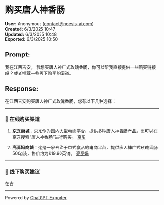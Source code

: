 # 购买唐人神香肠

**User:** Anonymous (contact@noesis-ai.com)  
**Created:** 6/3/2025 10:47  
**Updated:** 6/3/2025 10:48  
**Exported:** 6/3/2025 10:50  

## Prompt:
我在江西吉安， 我想买唐人神广式玫瑰香肠，你可以帮我直接提供一些购买链接吗？或者推荐一些线下购买的渠道。

## Response:
在江西吉安购买唐人神广式玫瑰香肠，您有以下几种选择：

* * *

### 🛒 在线购买渠道

1.  **京东商城**：京东作为国内大型电商平台，提供多种唐人神香肠产品。您可以在京东搜索“唐人神香肠”进行购买。 [京东](https://www.jd.com/chanpin/445667.html?utm_source=chatgpt.com)
    
2.  **亮亮妈商城**：这是一家专注于中式食品的电商平台，提供唐人神广式玫瑰香肠500g装，售价约为£19.90英镑。 [亮亮妈](https://liangliangmama.com/products/trs-gs7fs-500g?utm_source=chatgpt.com)
    

* * *

### 🏬 线下购买建议

在吉



---
Powered by [ChatGPT Exporter](https://www.chatgptexporter.com)